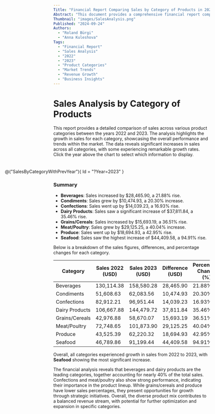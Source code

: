```yaml
---
Title: "Financial Report Comparing Sales by Category of Products in 2022 and 2023"
Abstract: "This document provides a comprehensive financial report comparing sales by category of products for the years 2022 and 2023. It highlights the growth in sales across various categories, showcasing overall performance and market trends. The financial analysis underscores the leading categories, such as beverages and dairy products, which together account for nearly 40% of total sales. It also identifies opportunities for growth in grains/cereals and produce through strategic initiatives."
Thumbnail: "images/SalesAnalysis.png"
Published: "2024-09-24"
Authors:
  - "Roland Bürgi"
  - "Anna Kuleshova"
Tags:
  - "Financial Report"
  - "Sales Analysis"
  - "2022"
  - "2023"
  - "Product Categories"
  - "Market Trends"
  - "Revenue Growth"
  - "Business Insights"
---
```


# Sales Analysis by Category of Products
<style>
    .sales-by-category-comparison-chart {
        float: right;
        width: 50%;
        min-width: 650px;
        max-width: 650px;
        max-height: 300px;
        margin: 10px;
    }
</style>

This report provides a detailed comparison of sales across various product categories between the years 2022 and 2023. The analysis highlights the growth in sales for each category, showcasing the overall performance and trends within the market. The data reveals significant increases in sales across all categories, with some experiencing remarkable growth rates. 
Click the year above the chart to select which information to display.

<div class="sales-by-category-comparison-chart">

@("SalesByCategoryWithPrevYear"){ Id = "?Year=2023" }

</div>

### Summary
- **Beverages**: Sales increased by $28,465.90, a 21.88% rise.
- **Condiments**: Sales grew by $10,474.93, a 20.30% increase.
- **Confections**: Sales went up by $14,039.23, a 16.93% rise.
- **Dairy Products**: Sales saw a significant increase of $37,811.84, a 35.46% rise.
- **Grains/Cereals**: Sales increased by $15,693.19, a 36.51% rise.
- **Meat/Poultry**: Sales grew by $29,125.25, a 40.04% increase.
- **Produce**: Sales went up by $18,694.93, a 42.95% rise.
- **Seafood**: Sales saw the highest increase of $44,409.58, a 94.91% rise.

Below is a breakdown of the sales figures, differences, and percentage changes for each category.

| Category         | Sales 2022 (USD) | Sales 2023 (USD) | Difference (USD) | Percentage Change (%) |
|------------------|------------------|------------------|------------------|-----------------------|
| Beverages        | 130,114.38       | 158,580.28       | 28,465.90        | 21.88%                 |
| Condiments       | 51,608.63        | 62,083.56        | 10,474.93        | 20.30%                 |
| Confections      | 82,912.21        | 96,951.44        | 14,039.23        | 16.93%                 |
| Dairy Products   | 106,667.88       | 144,479.72       | 37,811.84        | 35.46%                 |
| Grains/Cereals   | 42,976.88        | 58,670.07        | 15,693.19        | 36.51%                 |
| Meat/Poultry     | 72,748.65        | 101,873.90       | 29,125.25        | 40.04%                 |
| Produce          | 43,525.39        | 62,220.32        | 18,694.93        | 42.95%                 |
| Seafood          | 46,789.86        | 91,199.44        | 44,409.58        | 94.91%                 |

Overall, all categories experienced growth in sales from 2022 to 2023, with **Seafood** showing the most significant increase.

The financial analysis reveals that beverages and dairy products are the leading categories, together accounting for nearly 40% of the total sales. Confections and meat/poultry also show strong performance, indicating their importance in the product lineup. While grains/cereals and produce have lower sales percentages, they present opportunities for growth through strategic initiatives. Overall, the diverse product mix contributes to a balanced revenue stream, with potential for further optimization and expansion in specific categories.
